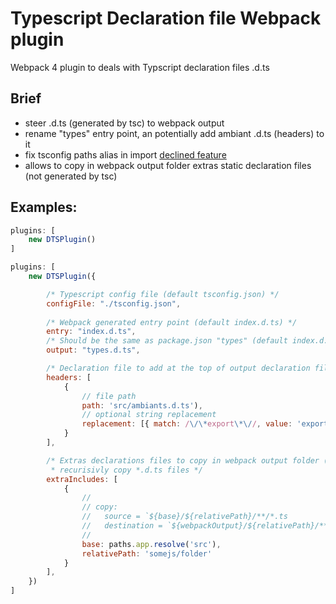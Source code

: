 # Typescript Declaration file Webpack plugin
Webpack 4 plugin to deals with Typscript declaration files .d.ts

## Brief
- steer .d.ts (generated by tsc) to webpack output
- rename "types" entry point, an potentially add ambiant .d.ts (headers) to it
- fix tsconfig paths alias in import [declined feature](https://github.com/Microsoft/TypeScript/issues/15479)
- allows to copy in webpack output folder extras static declaration files (not generated by tsc)

## Examples:
```js
plugins: [
    new DTSPlugin()
]
```

```js
plugins: [
    new DTSPlugin({

        /* Typescript config file (default tsconfig.json) */
        configFile: "./tsconfig.json",
        
        /* Webpack generated entry point (default index.d.ts) */
        entry: "index.d.ts",
        /* Should be the same as package.json "types" (default index.d.ts) */
        output: "types.d.ts",

        /* Declaration file to add at the top of output declaration file (default: []) */
        headers: [
            {
                // file path
                path: 'src/ambiants.d.ts'),
                // optional string replacement
                replacement: [{ match: /\/\*export\*\//, value: 'export'}]
            }
        ],

        /* Extras declarations files to copy in webpack output folder (default: [])
         * recurisivly copy *.d.ts files */
        extraIncludes: [
            {
                //
                // copy:
                //   source = `${base}/${relativePath}/**/*.ts
                //   destination = `${webpackOutput}/${relativePath}/**/*.ts
                //
                base: paths.app.resolve('src'),
                relativePath: 'somejs/folder'
            }
        ],
    })
]
```
